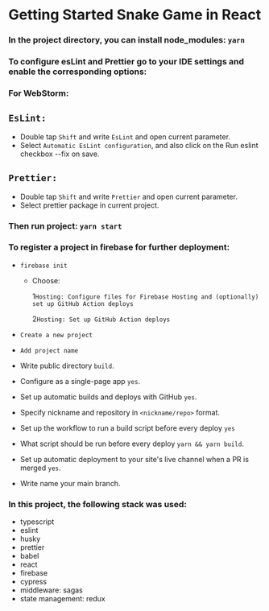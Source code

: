 # Getting Started Snake Game in React

### In the project directory, you can install node_modules: `yarn`

### To configure esLint and Prettier go to your IDE settings and enable the corresponding options:

### For WebStorm:

## `EsLint:`

-   Double tap `Shift` and write `EsLint` and open current parameter.
-   Select `Automatic EsLint configuration`, and also click on the Run eslint checkbox --fix on save.

## `Prettier:`

-   Double tap `Shift` and write `Prettier` and open current parameter.
-   Select prettier package in current project.

### Then run project: `yarn start`

### To register a project in firebase for further deployment:

-   `firebase init`

    -   Choose:

        1`Hosting: Configure files for Firebase Hosting and (optionally) set up GitHub Action deploys`

        2`Hosting: Set up GitHub Action deploys`

-   `Create a new project`

-   `Add project name`
-   Write public directory `build`.
-   Configure as a single-page app `yes`.
-   Set up automatic builds and deploys with GitHub `yes`.
-   Specify nickname and repository in `<nickname/repo>` format.
-   Set up the workflow to run a build script before every deploy `yes`
-   What script should be run before every deploy `yarn && yarn build`.
-   Set up automatic deployment to your site's live channel when a PR is merged `yes`.
-   Write name your main branch.

### In this project, the following stack was used:

-   typescript
-   eslint
-   husky
-   prettier
-   babel
-   react
-   firebase
-   cypress
-   middleware: sagas
-   state management: redux
